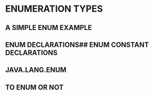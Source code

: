 # ENUMERATION TYPES
## A SIMPLE ENUM EXAMPLE
## ENUM DECLARATIONS## ENUM CONSTANT DECLARATIONS
## JAVA.LANG.ENUM
## TO ENUM OR NOT
